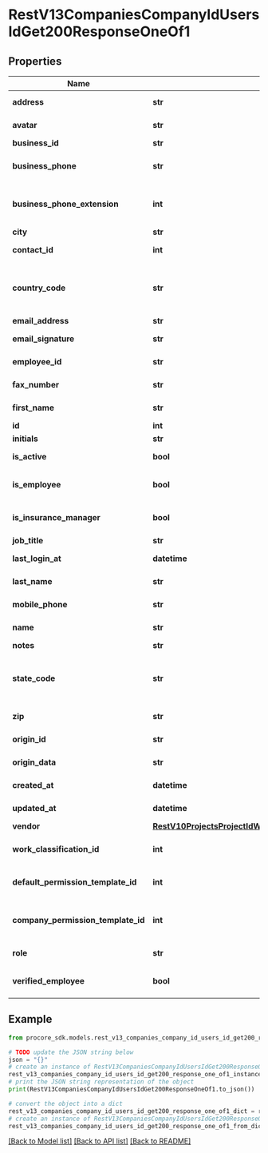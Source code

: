 # RestV13CompaniesCompanyIdUsersIdGet200ResponseOneOf1


## Properties

Name | Type | Description | Notes
------------ | ------------- | ------------- | -------------
**address** | **str** | User address | [optional] 
**avatar** | **str** | User avatar url | [optional] 
**business_id** | **str** | Business id | [optional] 
**business_phone** | **str** | User business phone | [optional] 
**business_phone_extension** | **int** | User business phone extension | [optional] 
**city** | **str** | User city | [optional] 
**contact_id** | **int** | User Contact ID | [optional] 
**country_code** | **str** | User country code (ISO-3166 Alpha-2 format) | [optional] 
**email_address** | **str** | User email | [optional] 
**email_signature** | **str** | User email signature | [optional] 
**employee_id** | **str** | User employee id | [optional] 
**fax_number** | **str** | User fax number | [optional] 
**first_name** | **str** | User first name | [optional] 
**id** | **int** | User id | [optional] 
**initials** | **str** | User initials | [optional] 
**is_active** | **bool** | User active status | [optional] 
**is_employee** | **bool** | User employee status | [optional] 
**is_insurance_manager** | **bool** | User employee status | [optional] 
**job_title** | **str** | User job title | [optional] 
**last_login_at** | **datetime** | User last login at | [optional] 
**last_name** | **str** | User last name | [optional] 
**mobile_phone** | **str** | User mobile phone | [optional] 
**name** | **str** | User full name | [optional] 
**notes** | **str** | User notes | [optional] 
**state_code** | **str** | User state code (ISO-3166 Alpha-2 format) | [optional] 
**zip** | **str** | User zip code | [optional] 
**origin_id** | **str** | User origin id | [optional] 
**origin_data** | **str** | User origin data | [optional] 
**created_at** | **datetime** | User created at | [optional] 
**updated_at** | **datetime** | User updated at | [optional] 
**vendor** | [**RestV10ProjectsProjectIdWasteLogsGet200ResponseInnerVendor**](RestV10ProjectsProjectIdWasteLogsGet200ResponseInnerVendor.md) |  | [optional] 
**work_classification_id** | **int** | Work classification id | [optional] 
**default_permission_template_id** | **int** | User default permission template id | [optional] 
**company_permission_template_id** | **int** | User Company Permission Template id | [optional] 
**role** | **str** | Role of the User | [optional] 
**verified_employee** | **bool** | If a user is a verified employee | [optional] 

## Example

```python
from procore_sdk.models.rest_v13_companies_company_id_users_id_get200_response_one_of1 import RestV13CompaniesCompanyIdUsersIdGet200ResponseOneOf1

# TODO update the JSON string below
json = "{}"
# create an instance of RestV13CompaniesCompanyIdUsersIdGet200ResponseOneOf1 from a JSON string
rest_v13_companies_company_id_users_id_get200_response_one_of1_instance = RestV13CompaniesCompanyIdUsersIdGet200ResponseOneOf1.from_json(json)
# print the JSON string representation of the object
print(RestV13CompaniesCompanyIdUsersIdGet200ResponseOneOf1.to_json())

# convert the object into a dict
rest_v13_companies_company_id_users_id_get200_response_one_of1_dict = rest_v13_companies_company_id_users_id_get200_response_one_of1_instance.to_dict()
# create an instance of RestV13CompaniesCompanyIdUsersIdGet200ResponseOneOf1 from a dict
rest_v13_companies_company_id_users_id_get200_response_one_of1_from_dict = RestV13CompaniesCompanyIdUsersIdGet200ResponseOneOf1.from_dict(rest_v13_companies_company_id_users_id_get200_response_one_of1_dict)
```
[[Back to Model list]](../README.md#documentation-for-models) [[Back to API list]](../README.md#documentation-for-api-endpoints) [[Back to README]](../README.md)


